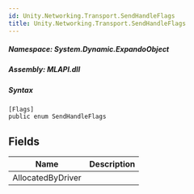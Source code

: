 ```yaml
---  
id: Unity.Networking.Transport.SendHandleFlags  
title: Unity.Networking.Transport.SendHandleFlags  
---
```


<div class="markdown level0 summary">

</div>

<div class="markdown level0 conceptual">

</div>

##### **Namespace**: System.Dynamic.ExpandoObject

##### **Assembly**: MLAPI.dll

##### Syntax

    [Flags]
    public enum SendHandleFlags

## Fields

| Name | Description |
| -- | -- |
| AllocatedByDriver | |
